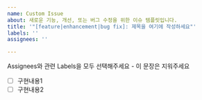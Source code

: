 ```yaml
---
name: Custom Issue
about: 새로운 기능, 개선, 또는 버그 수정을 위한 이슈 템플릿입니다.
title: '"[feature|enhancement|bug fix]: 제목을 여기에 작성하세요"'
labels: ''
assignees: ''

---
```


Assignees와 관련 Labels을 모두 선택해주세요 - 이 문장은 지워주세요
- [ ] 구현내용1
- [ ] 구현내용2

